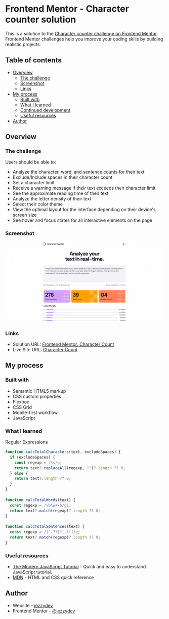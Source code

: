 # Frontend Mentor - Character counter solution

This is a solution to the [Character counter challenge on Frontend Mentor](https://www.frontendmentor.io/challenges/character-counter-znSgeWs_i6). Frontend Mentor challenges help you improve your coding skills by building realistic projects.

## Table of contents

- [Overview](#overview)
  - [The challenge](#the-challenge)
  - [Screenshot](#screenshot)
  - [Links](#links)
- [My process](#my-process)
  - [Built with](#built-with)
  - [What I learned](#what-i-learned)
  - [Continued development](#continued-development)
  - [Useful resources](#useful-resources)
- [Author](#author)

## Overview

### The challenge

Users should be able to:

- Analyze the character, word, and sentence counts for their text
- Exclude/Include spaces in their character count
- Set a character limit
- Receive a warning message if their text exceeds their character limit
- See the approximate reading time of their text
- Analyze the letter density of their text
- Select their color theme
- View the optimal layout for the interface depending on their device's screen size
- See hover and focus states for all interactive elements on the page

### Screenshot

![](./screenshot.png)

### Links

- Solution URL: [Frontend Mentor: Character Count](https://www.frontendmentor.io/solutions/character-count-using-html-css-and-javascript-zrclXDvxMj)
- Live Site URL: [Character Count](https://jezzydev.github.io/character-count/)

## My process

### Built with

- Semantic HTML5 markup
- CSS custom properties
- Flexbox
- CSS Grid
- Mobile-first workflow
- JavaScript

### What I learned

Regular Expressions

```js
function calcTotalCharacters(text, excludeSpaces) {
  if (excludeSpaces) {
    const regexp = /\s/g;
    return text?.replaceAll(regexp, "")?.length ?? 0;
  } else {
    return text?.length ?? 0;
  }
}

function calcTotalWords(text) {
  const regexp = /\b\w+\b/gi;
  return text?.match(regexp)?.length ?? 0;
}

function calcTotalSentences(text) {
  const regexp = /[^.?!]*[.?!]/g;
  return text?.match(regexp)?.length ?? 0;
}
```

### Useful resources

- [The Modern JavaScript Tutorial](https://javascript.info/) - Quick and easy to understand JavaScript tutorial.
- [MDN](https://developer.mozilla.org/en-US/docs/Web) - HTML and CSS quick reference

## Author

- Website - [jezzydev](https://github.com/jezzydev)
- Frontend Mentor - [@jezzydev](https://www.frontendmentor.io/profile/jezzydev)
